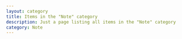 ```yaml
---
layout: category
title: Items in the "Note" category
description: Just a page listing all items in the "Note" category
category: Note
---
```

